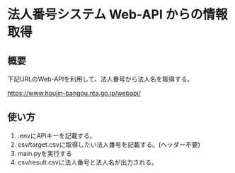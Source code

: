 # 法人番号システム Web-API からの情報取得

## 概要

下記URLのWeb-APIを利用して、法人番号から法人名を取得する。

https://www.houjin-bangou.nta.go.jp/webapi/

## 使い方

1. .envにAPIキーを記載する。
2. csv/target.csvに取得したい法人番号を記載する。(ヘッダー不要)
3. main.pyを実行する
4. csv/result.csvに法人番号と法人名が出力される。